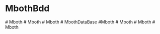 # MbothBdd
#   M b o t h  
 #   M b o t h  
 #   M b o t h  
 #   M b o t h D a t a B a s e  
 # M b o t h  
 #   M b o t h  
 #   M b o t h  
 #   M b o t h  
 